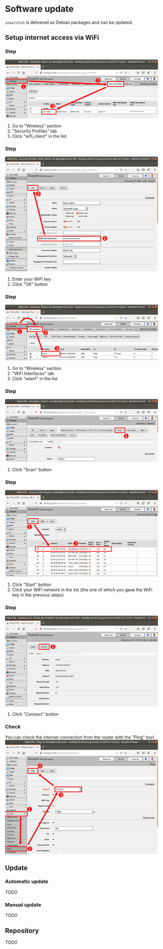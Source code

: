 # Software update

``inastitch`` is delivered as Debian packages and can be updated.

## Setup internet access via WiFi
### Step
![](mikrotik_security_profiles.png)
 1. Go to "Wireless" section
 2. "Security Profiles" tab
 3. Click "wifi_client" in the list

### Step
![](mikrotik_security_profiles_wpa_key.png)
 1. Enter your WiFi key
 2. Click "OK" button

### Step
![](mikrotik_wlan1.png)
 1. Go to "Wireless" section
 2. "WiFi Interfaces" tab
 3. Click "wlan1" in the list

### Step
![](mikrotik_wlan1_scan.png)
 1. Click "Scan" button

### Step
![](mikrotik_wlan1_scanner_start.png)
  1. Click "Start" button
  2. Click your WiFi network in the list (the one of which you gave the WiFi key in the previous steps)

### Step
![](mikrotik_wlan1_connect.png)
 1. Click "Connect" button

### Check
You can check the internet connection from the router with the "Ping" tool:
![](mikrotik_ping.png)

## Update
### Automatic update
*TODO*

### Manual update
*TODO*

## Repository
*TODO*
